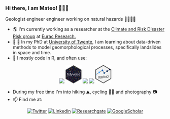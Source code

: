 ### Hi there, I am Mateo! 👋:colombia:

Geologist engineer engineer working on natural hazards :mount_fuji::volcano::cyclone::ocean:
- :earth_americas: I'm currently working as a researcher at the [Climate and Risk Disaster Risk group](https://www.eurac.edu/en/institutes-centers/institute-for-earth-observation/research-group/climate-and-disaster-risk) at [Eurac Research.](https://www.eurac.edu/en)
- :satellite: :sunrise_over_mountains: In my PhD at [University of Twente](https://www.itc.nl/), I am learning about data-driven methods to model geomorphological processes, specifically landslides in space and time.
- :green_book: I mostly code in R, and often use:

<p align="center">
<a https://github.com/rspatial/terra><img src="https://raw.githubusercontent.com/rspatial/terra/master/man/figures/logo.png" width="50px"/></a>
<a href="https://github.com/tidyverse/tidyverse"><img src="https://raw.githubusercontent.com/tidyverse/tidyverse/main/man/figures/logo.png" width="50px"/></a>
<a href="https://github.com/r-spatial/sf"><img src="https://user-images.githubusercontent.com/520851/34887433-ce1d130e-f7c6-11e7-83fc-d60ad4fae6bd.gif" width="50px"/></a>
<a href=https://github.com/r-spatial/mapview><img src="https://github.com/tim-salabim/mvl/blob/cstriestohelp/imagery/animated/box_anim.gif?raw=true" width="60px"/></a>
<a href="https://github.com/tidyverse/ggplot2"><img src="https://raw.githubusercontent.com/tidyverse/ggplot2/master/man/figures/logo.png" width="50px"/></a>


- During my free time I'm into hiking :mountain:, cycling :biking_man: and photography :camera:
- :mailbox: Find me at:

<p align="center">
  <a href="https://twitter.com/mmorenoz"><img src="https://img.shields.io/badge/Twitter-1DA1F2?style=for-the-badge&logo=twitter&logoColor=white" alt="Twitter"></a>  
  <a href="https://www.linkedin.com/in/mateo3195/"><img src="https://img.shields.io/badge/LinkedIn-0077B5?style=for-the-badge&logo=linkedin&logoColor=white" alt="Linkedin"></a>  
  <a href="https://www.researchgate.net/profile/Mateo-Moreno-5"><img src="https://img.shields.io/badge/ResearchGate-00CCBB?style=for-the-badge&logo=ResearchGate&logoColor=white" alt="Researchgate"></a>    
  <a href="https://https://scholar.google.com/citations?hl=en&user=58TdPa0AAAAJ"><img src="https://img.shields.io/badge/Googlescholar-010A0F?style=for-the-badge&logo=GoogleScholar&logoColor=white" alt="GoogleScholar"></a>
  

